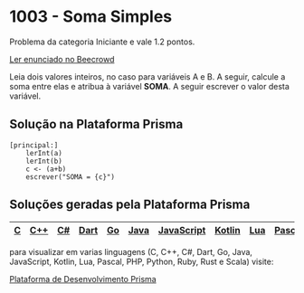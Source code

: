 # 1003 - Soma Simples

Problema da categoria Iniciante e vale 1.2 pontos.

[Ler enunciado no Beecrowd](https://www.beecrowd.com.br/judge/en/problems/view/1003)


Leia dois valores inteiros, no caso para variáveis A e B. A seguir, calcule a soma entre elas e atribua à variável **SOMA**. A seguir escrever o valor desta variável.

## Solução na Plataforma Prisma
``` 
[principal:]
    lerInt(a)
    lerInt(b)
    c <- (a+b)
    escrever("SOMA = {c}")
```

## Soluções geradas pela Plataforma Prisma

|[C](https://www.prisma.dev.br/tela-demo-transpilado.html?idDemo=1003&categoria=Iniciante&idTarget=1)|[C++](https://www.prisma.dev.br/tela-demo-transpilado.html?idDemo=1003&categoria=Iniciante&idTarget=2)|[C#](https://www.prisma.dev.br/tela-demo-transpilado.html?idDemo=1003&categoria=Iniciante&idTarget=3)|[Dart](https://www.prisma.dev.br/tela-demo-transpilado.html?idDemo=1003&categoria=Iniciante&idTarget=4)|[Go](https://www.prisma.dev.br/tela-demo-transpilado.html?idDemo=1003&categoria=Iniciante&idTarget=5)|[Java](https://www.prisma.dev.br/tela-demo-transpilado.html?idDemo=1003&categoria=Iniciante&idTarget=6)|[JavaScript](https://www.prisma.dev.br/tela-demo-transpilado.html?idDemo=1003&categoria=Iniciante&idTarget=7)|[Kotlin](https://www.prisma.dev.br/tela-demo-transpilado.html?idDemo=1003&categoria=Iniciante&idTarget=8)|[Lua](https://www.prisma.dev.br/tela-demo-transpilado.html?idDemo=1003&categoria=Iniciante&idTarget=9)|[Pascal](https://www.prisma.dev.br/tela-demo-transpilado.html?idDemo=1003&categoria=Iniciante&idTarget=10)|[PHP](https://www.prisma.dev.br/tela-demo-transpilado.html?idDemo=1003&categoria=Iniciante&idTarget=11)|[Python](https://www.prisma.dev.br/tela-demo-transpilado.html?idDemo=1003&categoria=Iniciante&idTarget=12)|[Ruby](https://www.prisma.dev.br/tela-demo-transpilado.html?idDemo=1003&categoria=Iniciante&idTarget=13)|[Rust](https://www.prisma.dev.br/tela-demo-transpilado.html?idDemo=1003&categoria=Iniciante&idTarget=14)|[Scala](https://www.prisma.dev.br/tela-demo-transpilado.html?idDemo=1003&categoria=Iniciante&idTarget=15)|
 --- | --- | --- | --- | --- | --- | --- | --- | --- | --- | --- | --- | --- | --- | --- |

para visualizar em varias linguagens (C, C++, C#, Dart, Go, Java, JavaScript, Kotlin, Lua, Pascal, PHP, Python, Ruby, Rust e Scala) visite:

[Plataforma de Desenvolvimento Prisma](https://www.prisma.dev.br/tela-demo.html?idDemo=1003&categoria=Iniciante)

